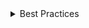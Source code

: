 <details>
<summary>
 Best Practices
</summary>

### Do

- **Consider using `Input` with underline or outline appearances.** When the contrast ratio against the immediate surrounding color is less than 3:1, consider using underline or outline styles which has a bottom border stroke. But please ensure the color of bottom border stroke has a sufficient contrast which is greater than 3 to 1 against the immediate surrounding.

### Don't

- **Don't place input on a surface which doesn't have a sufficient contrast.** The colors adjacent to the input should have a sufficient contrast. Particularly, the color of input with filled darker and lighter styles needs to provide greater than 3 to 1 contrast ratio against the immediate surrounding color to pass accessibility requirements.
</details>
